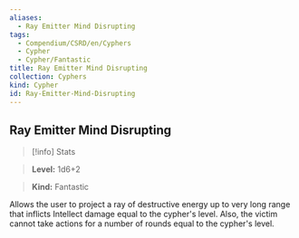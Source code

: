 ```yaml
---
aliases:
  - Ray Emitter Mind Disrupting
tags:
  - Compendium/CSRD/en/Cyphers
  - Cypher
  - Cypher/Fantastic
title: Ray Emitter Mind Disrupting
collection: Cyphers
kind: Cypher
id: Ray-Emitter-Mind-Disrupting
---
```

## Ray Emitter Mind Disrupting    
>[!info] Stats    
> **Level:** 1d6+2    
> **Kind:** Fantastic  
    
Allows the user to project a ray of destructive energy up to very long range that inflicts Intellect damage equal to the cypher's level. Also, the victim cannot take actions for a number of rounds equal to the cypher's level.
